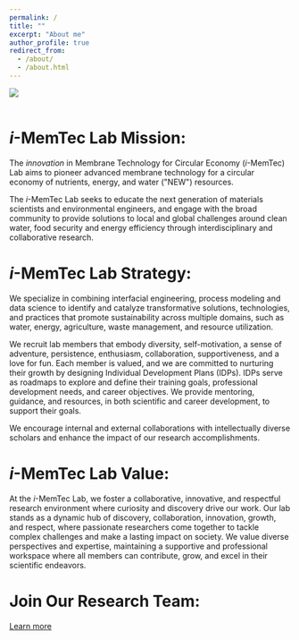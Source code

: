 ```yaml
---
permalink: /
title: ""
excerpt: "About me"
author_profile: true
redirect_from: 
  - /about/
  - /about.html
---
```


<img src='/images/Firstpage_des.png'>

<br>
<br>

*i*-MemTec Lab Mission:
======
The *innovation* in Membrane Technology for Circular Economy (*i*-MemTec) Lab aims to pioneer advanced membrane technology for a circular economy of nutrients, energy, and water ("NEW") resources.

The *i*-MemTec Lab seeks to educate the next generation of materials scientists and environmental engineers, and engage with the broad community to provide solutions to local and global challenges around clean water, food security and energy efficiency through interdisciplinary and collaborative research.

*i*-MemTec Lab Strategy:
======
We specialize in combining interfacial engineering, process modeling and data science to identify and catalyze transformative solutions, technologies, and practices that promote sustainability across multiple domains, such as water, energy, agriculture, waste management, and resource utilization.

We recruit lab members that embody diversity, self-motivation, a sense of adventure, persistence, enthusiasm, collaboration, supportiveness, and a love for fun. Each member is valued, and we are committed to nurturing their growth by designing Individual Development Plans (IDPs). IDPs serve as roadmaps to explore and define their training goals, professional development needs, and career objectives. We provide mentoring, guidance, and resources, in both scientific and career development, to support their goals.

We encourage internal and external collaborations with intellectually diverse scholars and enhance the impact of our research accomplishments.

*i*-MemTec Lab Value:
======
At the *i*-MemTec Lab, we foster a collaborative, innovative, and respectful research environment where curiosity and discovery drive our work. Our lab stands as a dynamic hub of discovery, collaboration, innovation, growth, and respect, where passionate researchers come together to tackle complex challenges and make a lasting impact on society. We value diverse perspectives and expertise, maintaining a supportive and professional workspace where all members can contribute, grow, and excel in their scientific endeavors.

Join Our Research Team:
======
 <a href="https://yuanzheliang.github.io/openings/"> Learn more </a>
